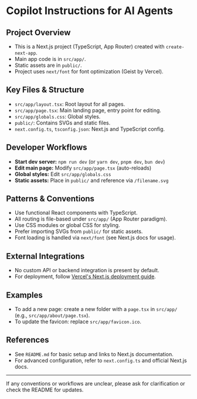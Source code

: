 # Copilot Instructions for AI Agents

## Project Overview
- This is a Next.js project (TypeScript, App Router) created with `create-next-app`.
- Main app code is in `src/app/`.
- Static assets are in `public/`.
- Project uses `next/font` for font optimization (Geist by Vercel).

## Key Files & Structure
- `src/app/layout.tsx`: Root layout for all pages.
- `src/app/page.tsx`: Main landing page, entry point for editing.
- `src/app/globals.css`: Global styles.
- `public/`: Contains SVGs and static files.
- `next.config.ts`, `tsconfig.json`: Next.js and TypeScript config.

## Developer Workflows
- **Start dev server:** `npm run dev` (or `yarn dev`, `pnpm dev`, `bun dev`)
- **Edit main page:** Modify `src/app/page.tsx` (auto-reloads)
- **Global styles:** Edit `src/app/globals.css`
- **Static assets:** Place in `public/` and reference via `/filename.svg`

## Patterns & Conventions
- Use functional React components with TypeScript.
- All routing is file-based under `src/app/` (App Router paradigm).
- Use CSS modules or global CSS for styling.
- Prefer importing SVGs from `public/` for static assets.
- Font loading is handled via `next/font` (see Next.js docs for usage).

## External Integrations
- No custom API or backend integration is present by default.
- For deployment, follow [Vercel's Next.js deployment guide](https://nextjs.org/docs/app/building-your-application/deploying).

## Examples
- To add a new page: create a new folder with a `page.tsx` in `src/app/` (e.g., `src/app/about/page.tsx`).
- To update the favicon: replace `src/app/favicon.ico`.

## References
- See `README.md` for basic setup and links to Next.js documentation.
- For advanced configuration, refer to `next.config.ts` and official Next.js docs.

---
If any conventions or workflows are unclear, please ask for clarification or check the README for updates.
